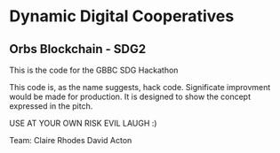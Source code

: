 # Dynamic Digital Cooperatives
## Orbs Blockchain - SDG2

This is the code for the GBBC SDG Hackathon

This code is, as the name suggests, hack code.  Significate improvment would be made for production. It is designed to show the concept expressed in the pitch.

USE AT YOUR OWN RISK  EVIL LAUGH :)

Team:
Claire Rhodes
David Acton
